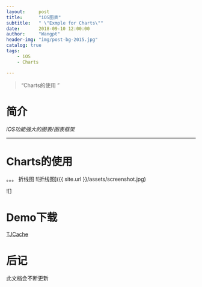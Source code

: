 ```yaml
---
layout:     post
title:      "iOS图表"
subtitle:   " \"Exmple for Charts\""
date:       2018-09-10 12:00:00
author:     "Wangpt"
header-img: "img/post-bg-2015.jpg"
catalog: true
tags:
    - iOS
    - Charts

---
```


> “Charts的使用 ”


简介
=============
*iOS功能强大的图表/图表框架*

---

Charts的使用
=============

。。。 折线图
![折线图]({{ site.url }}/assets/screenshot.jpg)

![]



Demo下载
=============

[TJCache](https://github.com/wangpt/TJCache)


后记
=============

此文档会不断更新
